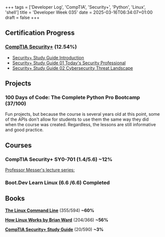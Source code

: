 +++
tags = ['Developer Log', 'CompTIA', 'Security+', 'Python', 'Linux', 'shell']
title = 'Developer Week 035'
date = 2025-03-16T06:34:07+01:00
draft = false
+++

## Certification Progress

### [CompTIA Security+](https://www.comptia.org/certifications/security) (12.54%)

- [Security+ Study Guide Introduction](https://pbrazeale.github.io/Security+-Study-Guide-Introduction/)
- [Security+ Study Guide 01 Today's Security Professional](https://pbrazeale.github.io/Security+-Study-Guide-01-Today's-Security-Professional/)
- [Security+ Study Guide 02 Cybersecurity Threat Landscape](https://pbrazeale.github.io/Security+-Study-Guide-02-Cybersecurity-Threat-Landscape/)

## Projects

### 100 Days of Code: The Complete Python Pro Bootcamp (37/100)

Fun projects, but because the course is several years old at this point, some of the APIs don't allow for students to use them the same way they did when the course was created. Regardless, the lessons are still informative and good practice.

## Courses

### CompTIA Security+ SY0-701 (1.4/5.6) **~12%**

[Professor Messer's lecture series:](https://www.youtube.com/watch?v=KiEptGbnEBc&list=PLG49S3nxzAnl4QDVqK-hOnoqcSKEIDDuv)

### Boot.Dev Learn Linux (6.6 /6.6) **Completed**

## Books

[**The Linux Command Line**](https://archive.org/details/tlcl-19.01) (355/594) **~60%**

[**How Linux Works by Brian Ward**](https://www.amazon.com/How-Linux-Works-Brian-Ward/dp/1718500408) (204/366) **~56%**

[**CompTIA Security+ Study Guide**](https://www.amazon.com/dp/1394211414) (20/590) **~3%**
